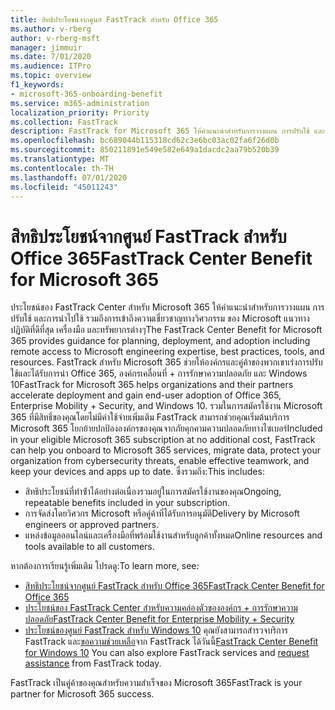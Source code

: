 ```yaml
---
title: สิทธิประโยชน์จากศูนย์ FastTrack สำหรับ Office 365
ms.author: v-rberg
author: v-rberg-msft
manager: jimmuir
ms.date: 7/01/2020
ms.audience: ITPro
ms.topic: overview
f1_keywords:
- microsoft-365-onboarding-benefit
ms.service: m365-administration
localization_priority: Priority
ms.collection: FastTrack
description: FastTrack for Microsoft 365 ให้คําแนะนําสําหรับการวางแผน การปรับใช้ และการยอมรับ รวมถึงการเข้าถึงความเชี่ยวชาญด้านวิศวกรรมของ Microsoft แนวทางปฏิบัติที่ดีที่สุด เครื่องมือ และทรัพยากรต่างๆ FastTrack สําหรับ Microsoft 365 ช่วยให้องค์กรและคู่ค้าของพวกเขาเร่งการปรับใช้และได้รับการนํา Office 365, Windows 10 และ Mobility ขององค์กร + การรักษาความปลอดภัย
ms.openlocfilehash: bc689044b115318cd62c3e6bc03ac02fa6f26d0b
ms.sourcegitcommit: 850211891e549e582e649a1dacdc2aa79b520b39
ms.translationtype: MT
ms.contentlocale: th-TH
ms.lasthandoff: 07/01/2020
ms.locfileid: "45011243"
---
```

# <a name="fasttrack-center-benefit-for-microsoft-365"></a><span data-ttu-id="c0064-104">สิทธิประโยชน์จากศูนย์ FastTrack สำหรับ Office 365</span><span class="sxs-lookup"><span data-stu-id="c0064-104">FastTrack Center Benefit for Microsoft 365</span></span>

<span data-ttu-id="c0064-105">ประโยชน์ของ FastTrack Center สําหรับ Microsoft 365 ให้คําแนะนําสําหรับการวางแผน การปรับใช้ และการนําไปใช้ รวมถึงการเข้าถึงความเชี่ยวชาญทางวิศวกรรม ของ Microsoft แนวทางปฏิบัติที่ดีที่สุด เครื่องมือ และทรัพยากรต่างๆ</span><span class="sxs-lookup"><span data-stu-id="c0064-105">The FastTrack Center Benefit for Microsoft 365 provides guidance for planning, deployment, and adoption including remote access to Microsoft engineering expertise, best practices, tools, and resources.</span></span> <span data-ttu-id="c0064-106">FastTrack สําหรับ Microsoft 365 ช่วยให้องค์กรและคู่ค้าของพวกเขาเร่งการปรับใช้และได้รับการนํา Office 365, องค์กรเคลื่อนที่ + การรักษาความปลอดภัย และ Windows 10</span><span class="sxs-lookup"><span data-stu-id="c0064-106">FastTrack for Microsoft 365 helps organizations and their partners accelerate deployment and gain end-user adoption of Office 365, Enterprise Mobility + Security, and Windows 10.</span></span> <span data-ttu-id="c0064-107">รวมในการสมัครใช้งาน Microsoft 365 ที่มีสิทธิ์ของคุณโดยไม่มีค่าใช้จ่ายเพิ่มเติม FastTrack สามารถช่วยคุณเริ่มต้นบริการ Microsoft 365 โยกย้ายปกป้ององค์กรของคุณจากภัยคุกคามความปลอดภัยทางไซเบอร์</span><span class="sxs-lookup"><span data-stu-id="c0064-107">Included in your eligible Microsoft 365 subscription at no additional cost, FastTrack can help you onboard to Microsoft 365 services, migrate data, protect your organization from cybersecurity threats, enable effective teamwork, and keep your devices and apps up to date.</span></span> <span data-ttu-id="c0064-108">ซึ่งรวมถึง:</span><span class="sxs-lookup"><span data-stu-id="c0064-108">This includes:</span></span>

- <span data-ttu-id="c0064-109">สิทธิประโยชน์ที่ทําซ้ําได้อย่างต่อเนื่องรวมอยู่ในการสมัครใช้งานของคุณ</span><span class="sxs-lookup"><span data-stu-id="c0064-109">Ongoing, repeatable benefits included in your subscription.</span></span>
- <span data-ttu-id="c0064-110">การจัดส่งโดยวิศวกร Microsoft หรือคู่ค้าที่ได้รับการอนุมัติ</span><span class="sxs-lookup"><span data-stu-id="c0064-110">Delivery by Microsoft engineers or approved partners.</span></span>
- <span data-ttu-id="c0064-111">แหล่งข้อมูลออนไลน์และเครื่องมือที่พร้อมใช้งานสําหรับลูกค้าทั้งหมด</span><span class="sxs-lookup"><span data-stu-id="c0064-111">Online resources and tools available to all customers.</span></span>
  
<span data-ttu-id="c0064-112">หากต้องการเรียนรู้เพิ่มเติม โปรดดู:</span><span class="sxs-lookup"><span data-stu-id="c0064-112">To learn more, see:</span></span>

- [<span data-ttu-id="c0064-113">สิทธิประโยชน์จากศูนย์ FastTrack สำหรับ Office 365</span><span class="sxs-lookup"><span data-stu-id="c0064-113">FastTrack Center Benefit for Office 365</span></span>](O365-fasttrack-benefit-for-office-365.md) 
- [<span data-ttu-id="c0064-114">ประโยชน์ของ FastTrack Center สําหรับความคล่องตัวขององค์กร + การรักษาความปลอดภัย</span><span class="sxs-lookup"><span data-stu-id="c0064-114">FastTrack Center Benefit for Enterprise Mobility + Security</span></span>](EMS-fasttrack-benefit-for-EMS.md)
- <span data-ttu-id="c0064-115">[ประโยชน์ของศูนย์ FastTrack สําหรับ Windows 10](Win-10-fasttrack-benefit-for-Windows-10.md) คุณยังสามารถสํารวจบริการ FastTrack และ[ขอความช่วยเหลือ](https://go.microsoft.com/fwlink/p/?LinkId=2003903)จาก FastTrack ได้วันนี้</span><span class="sxs-lookup"><span data-stu-id="c0064-115">[FastTrack Center Benefit for Windows 10](Win-10-fasttrack-benefit-for-Windows-10.md) You can also explore FastTrack services and [request assistance](https://go.microsoft.com/fwlink/p/?LinkId=2003903) from FastTrack today.</span></span>

<span data-ttu-id="c0064-116">FastTrack เป็นคู่ค้าของคุณสําหรับความสําเร็จของ Microsoft 365</span><span class="sxs-lookup"><span data-stu-id="c0064-116">FastTrack is your partner for Microsoft 365 success.</span></span>
  